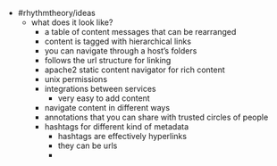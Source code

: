 - #rhythmtheory/ideas
	- what does it look like?
		- a table of content messages that can be rearranged
		- content is tagged with hierarchical links
		- you can navigate through a host’s folders
		- follows the url structure for linking
		- apache2 static content navigator for rich content
		- unix permissions
		- integrations between services
			- very easy to add content
		- navigate content in different ways
		- annotations that you can share with trusted circles of people
		- hashtags for different kind of metadata
			- hashtags are effectively hyperlinks
			- they can be urls
			-
